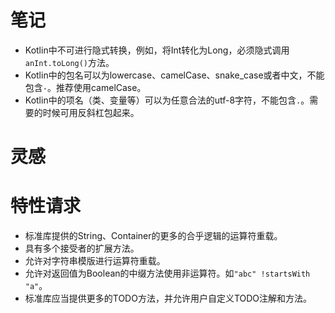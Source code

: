 # 笔记

* Kotlin中不可进行隐式转换，例如，将Int转化为Long，必须隐式调用`anInt.toLong()`方法。
* Kotlin中的包名可以为lowercase、camelCase、snake_case或者中文，不能包含`-`。推荐使用camelCase。
* Kotlin中的项名（类、变量等）可以为任意合法的utf-8字符，不能包含`.`。需要的时候可用反斜杠包起来。

# 灵感



# 特性请求

* 标准库提供的String、Container的更多的合乎逻辑的运算符重载。
* 具有多个接受者的扩展方法。
* 允许对字符串模版进行运算符重载。
* 允许对返回值为Boolean的中缀方法使用非运算符。如`"abc" !startsWith "a"`。
* 标准库应当提供更多的TODO方法，并允许用户自定义TODO注解和方法。
